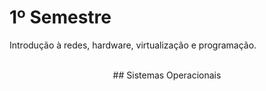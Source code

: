 # 1º Semestre
Introdução à redes, hardware, virtualização e programação.

<br>

<center>
## Sistemas Operacionais
</center>

